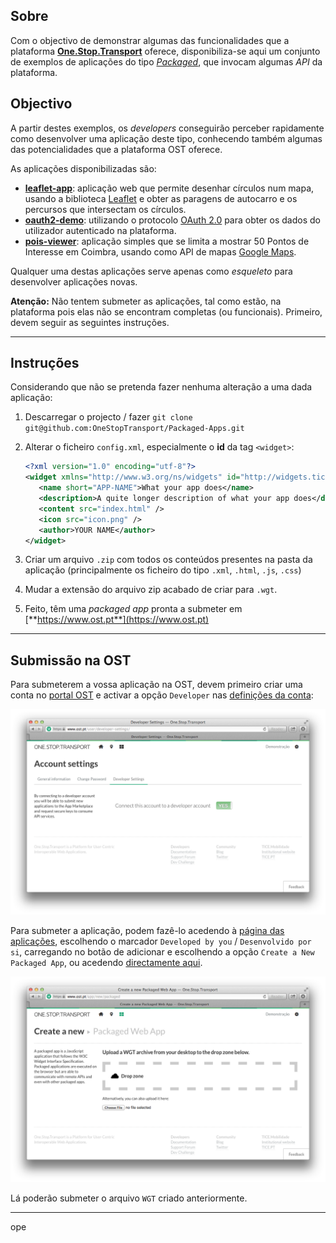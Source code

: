 ## Sobre

Com o objectivo de demonstrar algumas das funcionalidades que a plataforma [**One.Stop.Transport**](https://www.ost.pt) oferece, disponibiliza-se aqui um conjunto de exemplos de aplicações do tipo [*Packaged*](https://developer.ost.pt/docs/guia_do_programador/introducao_plataforma/), que invocam algumas *API* da plataforma.

## Objectivo

A partir destes exemplos, os *developers* conseguirão perceber rapidamente como desenvolver uma aplicação deste tipo, conhecendo também algumas das potencialidades que a plataforma OST oferece.

As aplicações disponibilizadas são:

* [**leaflet-app**](docs/leafletapp.md): aplicação web que permite desenhar círculos num mapa, usando a biblioteca [Leaflet](http://leafletjs.com/) e obter as paragens de autocarro e os percursos que intersectam os círculos.
* [**oauth2-demo**](docs/oauth2demo.md): utilizando o protocolo [OAuth 2.0](https://developer.ost.pt/docs/guia_do_programador/conceitos_chave/) para obter os dados do utilizador autenticado na plataforma.
* [**pois-viewer**](docs/poisviewer.md): aplicação simples que se limita a mostrar 50 Pontos de Interesse em Coimbra, usando como API de mapas [Google Maps](https://developers.google.com/maps/).

Qualquer uma destas aplicações serve apenas como *esqueleto* para desenvolver aplicações novas.

**Atenção:** Não tentem submeter as aplicações, tal como estão, na plataforma pois elas não se encontram completas (ou funcionais). Primeiro, devem seguir as seguintes instruções.

---

## Instruções

Considerando que não se pretenda fazer nenhuma alteração a uma dada aplicação:

1. Descarregar o projecto / fazer `git clone git@github.com:OneStopTransport/Packaged-Apps.git`
2. Alterar o ficheiro `config.xml`, especialmente o **id** da tag `<widget>`:

	```xml
	<?xml version="1.0" encoding="utf-8"?>
	<widget xmlns="http://www.w3.org/ns/widgets" id="http://widgets.tice.ipn.pt/NEW-ID-GOES-HERE" fullscreen="true" version="1.0.0">
	   <name short="APP-NAME">What your app does</name>
	   <description>A quite longer description of what your app does</description>
	   <content src="index.html" />
	   <icon src="icon.png" />
	   <author>YOUR NAME</author>
	</widget>	
	```
3. Criar um arquivo `.zip` com todos os conteúdos presentes na pasta da aplicação (principalmente os ficheiro do tipo `.xml`, `.html`, `.js`, `.css`)
4. Mudar a extensão do arquivo zip acabado de criar para `.wgt`.
5. Feito, têm uma *packaged app* pronta a submeter em [**https://www.ost.pt**](https://www.ost.pt)

---

## Submissão na OST

Para submeterem a vossa aplicação na OST, devem primeiro criar uma conta no [portal OST](https://www.ost.pt) e activar a opção `Developer` nas [definições da conta](https://www.ost.pt/user/developer-settings/):

![Activar a opção Developer nas definições da conta](docs/images/developer.png "Activar a opção Developer nas definições da conta")

Para submeter a aplicação, podem fazê-lo acedendo à [página das aplicações](https://www.ost.pt/apps/web), escolhendo o marcador `Developed by you` / `Desenvolvido por si`, carregando no botão de adicionar e escolhendo a opção `Create a New Packaged App`, ou acedendo [directamente aqui](https://www.ost.pt/app/new/packaged).

![Submeter uma nova Packaged App](docs/images/newpackagedapp.png "Submeter uma nova Packaged App")

Lá poderão submeter o arquivo `WGT` criado anteriormente.

---

ope

